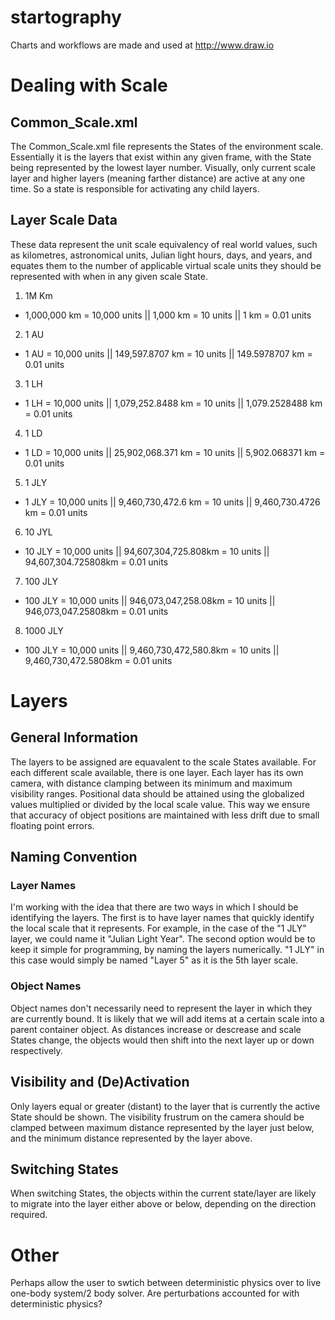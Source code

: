 # startography
Charts and workflows are made and used at http://www.draw.io

# Dealing with Scale
## Common_Scale.xml
The Common_Scale.xml file represents the States of the environment scale.  Essentially it is the layers
that exist within any given frame, with the State being represented by the lowest layer number.  Visually, only
current scale layer and higher layers (meaning farther distance) are active at any one time.  So a state is
responsible for activating any child layers.

## Layer Scale Data
These data represent the unit scale equivalency of real world values, such as kilometres, astronomical units,
Julian light hours, days, and years, and equates them to the number of applicable virtual scale units they
should be represented with when in any given scale State.

1. 1M Km
  * 1,000,000 km = 10,000 units || 1,000 km = 10 units || 1 km = 0.01 units
2. 1 AU
  * 1 AU = 10,000 units || 149,597.8707 km = 10 units || 149.5978707 km = 0.01 units
3. 1 LH
  * 1 LH = 10,000 units || 1,079,252.8488 km = 10 units || 1,079.2528488 km = 0.01 units
4. 1 LD
  * 1 LD = 10,000 units || 25,902,068.371 km = 10 units || 5,902.068371 km = 0.01 units
5. 1 JLY
  * 1 JLY = 10,000 units || 9,460,730,472.6 km = 10 units || 9,460,730.4726 km = 0.01 units
6. 10 JYL
  * 10 JLY = 10,000 units || 94,607,304,725.808km = 10 units || 94,607,304.725808km = 0.01 units
7. 100 JLY
  * 100 JLY = 10,000 units || 946,073,047,258.08km = 10 units || 946,073,047.25808km = 0.01 units
8. 1000 JLY
  * 100 JLY = 10,000 units || 9,460,730,472,580.8km = 10 units || 9,460,730,472.5808km = 0.01 units

# Layers
## General Information
The layers to be assigned are equavalent to the scale States available.  For each different scale available,
there is one layer.  Each layer has its own camera, with distance clamping between its minimum and maximum
visibility ranges.
Positional data should be attained using the globalized values multiplied or divided by the local scale value.
This way we ensure that accuracy of object positions are maintained with less drift due to small floating
point errors.
## Naming Convention
### Layer Names
I'm working with the idea that there are two ways in which I should be identifying the layers.  The first is to
have layer names that quickly identify the local scale that it represents.  For example, in the case of the "1
JLY" layer, we could name it "Julian Light Year".
The second option would be to keep it simple for programming, by naming the layers numerically.  "1 JLY" in
this case would simply be named "Layer 5" as it is the 5th layer scale.
### Object Names
Object names don't necessarily need to represent the layer in which they are currently bound.  It is likely that
we will add items at a certain scale into a parent container object.  As distances increase or descrease and
scale States change, the objects would then shift into the next layer up or down respectively.
## Visibility and (De)Activation
Only layers equal or greater (distant) to the layer that is currently the active State should be shown.  The 
visibility frustrum on the camera should be clamped between maximum distance represented by the layer just below,
and the minimum distance represented by the layer above.
## Switching States
When switching States, the objects within the current state/layer are likely to migrate into the layer either
above or below, depending on the direction required.

# Other
Perhaps allow the user to swtich between deterministic physics over to live one-body system/2 body
solver.  Are perturbations accounted for with deterministic physics?

